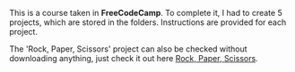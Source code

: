 This is a course taken in **FreeCodeCamp**. To complete it, I had to create 5 projects, which are stored in the folders. Instructions are provided for each project.

The 'Rock, Paper, Scissors' project can also be checked without downloading anything, just check it out here [Rock, Paper, Scissors](https://replit.com/@LautaroOchotore/Rockpaper-and-scissors?v=1).<br>
